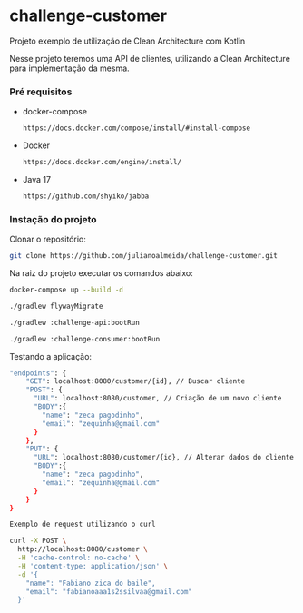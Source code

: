 # challenge-customer

Projeto exemplo de utilização de Clean Architecture com Kotlin

Nesse projeto teremos uma API de clientes, utilizando a Clean Architecture para implementação da mesma.

### Pré requisitos

* docker-compose
  ```bash
  https://docs.docker.com/compose/install/#install-compose
  ```
* Docker
  ```bash
  https://docs.docker.com/engine/install/ 
  ```
* Java 17
  ```bash
  https://github.com/shyiko/jabba
  ```

### Instação do projeto

Clonar o repositório:

```bash 
git clone https://github.com/julianoalmeida/challenge-customer.git
```

Na raiz do projeto executar os comandos abaixo:

```bash
docker-compose up --build -d

./gradlew flywayMigrate

./gradlew :challenge-api:bootRun

./gradlew :challenge-consumer:bootRun
```

Testando a aplicação:


```bash
"endpoints": {
    "GET": localhost:8080/customer/{id}, // Buscar cliente
    "POST": {
      "URL": localhost:8080/customer, // Criação de um novo cliente
      "BODY":{
        "name": "zeca pagodinho",
        "email": "zequinha@gmail.com"
      }
    },
    "PUT": {
      "URL": localhost:8080/customer/{id}, // Alterar dados do cliente
      "BODY":{
        "name": "zeca pagodinho",
        "email": "zequinha@gmail.com"
      }
    }
}

Exemplo de request utilizando o curl

curl -X POST \
  http://localhost:8080/customer \
  -H 'cache-control: no-cache' \
  -H 'content-type: application/json' \
  -d '{
    "name": "Fabiano zica do baile",
    "email": "fabianoaaa1s2ssilvaa@gmail.com"
  }'
```
